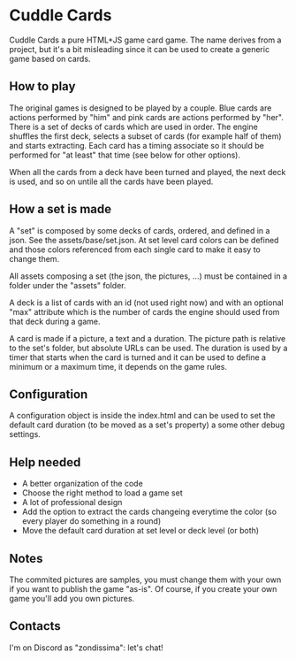 # Cuddle Cards
Cuddle Cards a pure HTML+JS game card game. The name derives from a project, but it's a bit misleading since it can be used to create a generic game based on cards.

## How to play
The original games is designed to be played by a couple. Blue cards are actions performed by "him" and pink cards are actions performed by "her".
There is a set of decks of cards which are used in order. The engine shuffles the first deck, selects a subset of cards (for example half of them) and
starts extracting. Each card has a timing associate so it should be performed for "at least" that time (see below for other options).

When all the cards from a deck have been turned and played, the next deck is used, and so on untile all the cards have been played.

## How a set is made
A "set" is composed by some decks of cards, ordered, and defined in a json. See the assets/base/set.json. At set level card colors can be defined and those
colors referenced from each single card to make it easy to change them.

All assets composing a set (the json, the pictures, ...) must be contained in a folder under the "assets" folder.

A deck is a list of cards with an id (not used right now) and with an optional "max" attribute which is the number of cards the engine should used from that deck during a game.

A card is made if a picture, a text and a duration. The picture path is relative to the set's folder, but absolute URLs can be used. The duration is used by a timer that
starts when the card is turned and it can be used to define a minimum or a maximum time, it depends on the game rules.

## Configuration
A configuration object is inside the index.html and can be used to set the default card duration (to be moved as a set's property) a some other debug settings.

## Help needed
* A better organization of the code
* Choose the right method to load a game set
* A lot of professional design
* Add the option to extract the cards changeing everytime the color (so every player do something in a round)
* Move the default card duration at set level or deck level (or both)
 
## Notes
The commited pictures are samples, you must change them with your own if you want to publish the game "as-is".
Of course, if you create your own game you'll add you own pictures.

## Contacts
I'm on Discord as "zondissima": let's chat!
